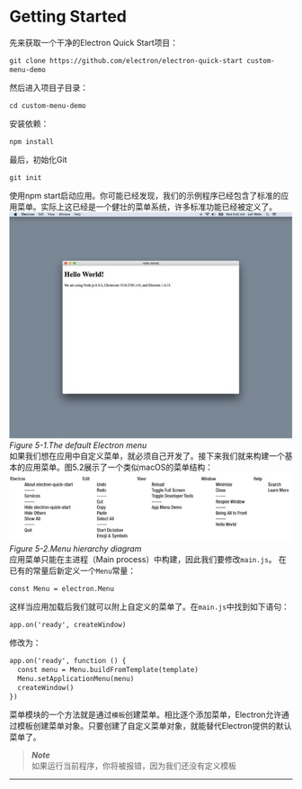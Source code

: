 # Getting Started
先来获取一个干净的Electron Quick Start项目：
```
git clone https://github.com/electron/electron-quick-start custom-menu-demo
```
然后进入项目子目录：
```
cd custom-menu-demo
```
安装依赖：
```
npm install
```
最后，初始化Git
```
git init
```
使用npm start启动应用。你可能已经发现，我们的示例程序已经包含了标准的应用菜单。实际上这已经是一个健壮的菜单系统，许多标准功能已经被定义了。   
![5.1](https://github.com/Housz/Electron-From-Beginner-to-Pro/blob/master/imgs/4.1.jpg)     
*Figure 5-1.The default Electron menu*     
如果我们想在应用中自定义菜单，就必须自己开发了。接下来我们就来构建一个基本的应用菜单。图5.2展示了一个类似macOS的菜单结构：   
![5.2](https://github.com/Housz/Electron-From-Beginner-to-Pro/blob/master/imgs/5.2.jpg)     
*Figure 5-2.Menu hierarchy diagram*   
应用菜单只能在主进程（Main process）中构建，因此我们要修改`main.js`。
在已有的常量后新定义一个`Menu`常量：  
```
const Menu = electron.Menu
```
这样当应用加载后我们就可以附上自定义的菜单了。在`main.js`中找到如下语句：
```
app.on('ready', createWindow)
```
修改为：
```
app.on('ready', function () {
  const menu = Menu.buildFromTemplate(template)
  Menu.setApplicationMenu(menu)
  createWindow()
})
```
菜单模块的一个方法就是通过`模板`创建菜单。相比逐个添加菜单，Electron允许通过模板创建菜单对象。只要创建了自定义菜单对象，就能替代Electron提供的默认菜单了。

> ***Note***    
> 如果运行当前程序，你将被报错，因为我们还没有定义模板     

------------------------------